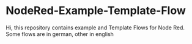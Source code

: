 # NodeRed-Example-Template-Flow
Hi, this repository contains example and Template Flows for Node Red. Some flows are in german, other in english
